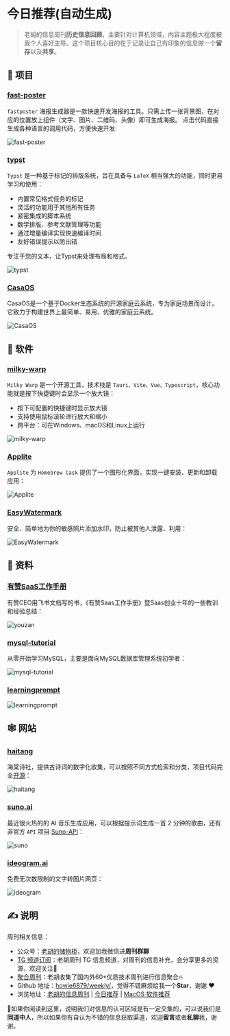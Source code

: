 # 今日推荐(自动生成)

> 老胡的信息周刊**历史信息回顾**，主要针对计算机领域，内容主题极大程度被我个人喜好主导。这个项目核心目的在于记录让自己有印象的信息做一个**留存**以及**共享**。


## 🎯 项目 

### [fast-poster](https://github.com/psoho/fast-poster)

`fastposter` 海报生成器是一款快速开发海报的工具。只需上传一张背景图，在对应的位置放上组件（文字、图片、二维码、头像）即可生成海报。 点击代码直接生成各种语言的调用代码，方便快速开发:

![fast-poster](https://images-1252557999.file.myqcloud.com/uPic/fast-poster.png) 

### [typst](https://github.com/typst/typst)

`Typst` 是一种基于标记的排版系统，旨在具备与 `LaTeX` 相当强大的功能，同时更易学习和使用：

- 内置常见格式任务的标记
- 灵活的功能用于其他所有任务
- 紧密集成的脚本系统
- 数学排版、参考文献管理等功能
- 通过增量编译实现快速编译时间
- 友好错误提示以防出错

专注于您的文本，让Typst来处理布局和格式。

![typst](https://images-1252557999.file.myqcloud.com/uPic/typst.jpg) 

### [CasaOS](https://github.com/IceWhaleTech/CasaOS)

CasaOS是一个基于Docker生态系统的开源家庭云系统，专为家庭场景而设计。它致力于构建世界上最简单、易用、优雅的家庭云系统。

![CasaOS](https://images-1252557999.file.myqcloud.com/uPic/rA4tpa.jpg) 

## 🤖 软件 

### [milky-warp](https://github.com/hugoattal/milky-warp)

`Milky Warp` 是一个开源工具，技术栈是 `Tauri、Vite、Vue、Typescript`，核心功能就是按下快捷键时会显示一个放大镜：

- 按下可配置的快捷键时显示放大镜
- 支持使用鼠标滚轮进行放大和缩小
- 跨平台：可在Windows、macOS和Linux上运行

![milky-warp](https://images-1252557999.file.myqcloud.com/uPic/milky-warp.gif) 

### [Applite](https://github.com/milanvarady/Applite "Applite")

`Applite` 为 `Homebrew Cask` 提供了一个图形化界面，实现一键安装、更新和卸载应用：

![Applite](https://images-1252557999.file.myqcloud.com/uPic/Applite.png) 

### [EasyWatermark](https://github.com/rosuH/EasyWatermark)

安全、简单地为你的敏感照片添加水印，防止被其他人泄露、利用：

![EasyWatermark](https://images-1252557999.file.myqcloud.com/uPic/EasyWatermark.png) 

## 👀 资料 

### [有赞SaaS工作手册](https://qima.feishu.cn/docs/doccnX2YXEjp4P9pvFtBgiWBOpd#R7aWb2)

有赞CEO用飞书文档写的书，《有赞Saas工作手册》暨Saas创业十年的一些教训和经验总结：

![youzan](https://images-1252557999.file.myqcloud.com/uPic/youzan.jpg) 

### [mysql-tutorial](https://github.com/jaywcjlove/mysql-tutorial)

从零开始学习MySQL，主要是面向MySQL数据库管理系统初学者：

![mysql-tutorial](https://images-1252557999.file.myqcloud.com/uPic/mysql-tutorial.jpg) 

### [learningprompt](https://learningprompt.wiki/)

![learningprompt](https://images-1252557999.file.myqcloud.com/uPic/learningprompt.jpg) 

## 🕸 网站 

### [haitang](https://github.com/javayhu/haitang)

海棠诗社，提供古诗词的数字化收集，可以按照不同方式检索和分类，项目代码完全[开源](https://github.com/javayhu/haitang)：

![haitang](https://images-1252557999.file.myqcloud.com/uPic/haitang.jpg) 

### [suno.ai](https://www.suno.ai/ "suno.ai")

最近很火热的的 AI 音乐生成应用，可以根据提示词生成一首 2 分钟的歌曲，还有非官方 `API` 项目 [Suno-API](https://github.com/SunoAI-API/Suno-API "Suno-API")：

![suno](https://images-1252557999.file.myqcloud.com/uPic/suno.jpg) 

### [ideogram.ai](https://ideogram.ai/)

免费无次数限制的文字转图片网页：

![ideogram](https://images-1252557999.file.myqcloud.com/uPic/ideogram.jpg) 

## ✍️ 说明

周刊相关信息：

- 公众号：[老胡的储物柜](https://images-1252557999.file.myqcloud.com/uPic/ETIbMe.jpg)，欢迎加我微信进**周刊群聊**
- [TG 频道订阅](https://t.me/howie_weekly)：老胡周刊 TG 信息频道，对周刊的信息补充，会分享更多的资源，欢迎关注👏
- [聚合周刊](https://www.fre321.com/weekly)：老胡收集了国内外60+优质技术周刊进行信息聚合🔥
- Github 地址：[howie6879/weekly/](https://github.com/howie6879/weekly/)，觉得不错麻烦给我一个**Star**，谢谢 ❤️
- 浏览地址：[老胡的信息周刊](https://weekly.howie6879.com) | [今日推荐](https://weekly.howie6879.com/recommend/index.html) | [MacOS 软件推荐](https://weekly.howie6879.com/soft/mac.html)

🙌如果你阅读到这里，说明我们对信息的认可区域是有一定交集的，可以说我们是**同道中人**，所以如果你有自认为不错的信息获取渠道，欢迎**留言**或者**私聊**我，谢谢。